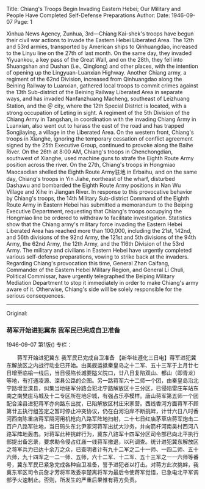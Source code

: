 Title: Chiang's Troops Begin Invading Eastern Hebei; Our Military and People Have Completed Self-Defense Preparations
Author:
Date: 1946-09-07
Page: 1

Xinhua News Agency, Zunhua, 3rd—Chiang Kai-shek's troops have begun their civil war actions to invade the Eastern Hebei Liberated Area. The 12th and 53rd armies, transported by American ships to Qinhuangdao, increased to the Linyu line on the 27th of last month. On the same day, they invaded Yiyuankou, a key pass of the Great Wall, and on the 28th, they fell into Shuangshan and Dushan (i.e., Qinglong) and other places, with the intention of opening up the Lingyuan-Luanxian Highway. Another Chiang army, a regiment of the 62nd Division, increased from Qinhuangdao along the Beining Railway to Luanxian, gathered local troops to commit crimes against the 13th Sub-district of the Beining Railway Liberated Area in separate ways, and has invaded Nanfanzhuang Macheng, southeast of Leizhuang Station, and the ＠ city, where the 12th Special District is located, with a strong occupation of Leting in sight. A regiment of the 5th Division of the Chiang Army in Tangshan, in coordination with the invading Chiang Army in Luanxian, also went out to harass the east of the road and has trapped Songjiaying, a village in the Liberated Area. On the western front, Chiang's troops in Xianghe, ignoring the temporary cessation of conflict agreement signed by the 25th Executive Group, continued to provoke along the Baihe River. On the 26th at 8:00 AM, Chiang's troops in Chenchongdian, southwest of Xianghe, used machine guns to strafe the Eighth Route Army position across the river. On the 27th, Chiang's troops in Hongmiao Maocaodian shelled the Eighth Route Army驻地 in Erbaihu, and on the same day, Chiang's troops in Yin Jiahe, northeast of the wharf, disturbed Dashawu and bombarded the Eighth Route Army positions in Nan Wu Village and Xihe in Jiangan River. In response to this provocative behavior by Chiang's troops, the 14th Military Sub-district Command of the Eighth Route Army in Eastern Hebei has submitted a memorandum to the Beiping Executive Department, requesting that Chiang's troops occupying the Hongmiao line be ordered to withdraw to facilitate investigation. Statistics show that the Chiang army's military force invading the Eastern Hebei Liberated Area has reached more than 100,000, including the 21st, 142nd, and 56th divisions of the 92nd Army, the 121st and 5th divisions of the 94th Army, the 62nd Army, the 12th Army, and the 116th Division of the 53rd Army. The military and civilians in Eastern Hebei have urgently completed various self-defense preparations, vowing to strike back at the invaders. Regarding Chiang's provocation this time, General Zhan Caifang, Commander of the Eastern Hebei Military Region, and General Li Chuli, Political Commissar, have urgently telegraphed the Beiping Military Mediation Department to stop it immediately in order to make Chiang's army aware of it. Otherwise, Chiang's side will be solely responsible for the serious consequences.



<hr /> 

Original: 


### 蒋军开始进犯冀东  我军民已完成自卫准备

1946-09-07
第1版()
专栏：

　　蒋军开始进犯冀东
    我军民已完成自卫准备
    【新华社遵化三日电】蒋军进犯冀东解放区之内战行动业已开始。由美舰运抵秦皇岛之十二军、五十三军于上月廿七日增至临榆一线后，当日侵陷长城要隘义院口，廿八日复陷双山、都山（即青龙）等地，有打通凌源、滦县公路的企图。另一路蒋军六十二师一个团，由秦皇岛沿北宁路增至滦县，纠集当地驻军分路会犯北宁路解放区十三分区，已侵陷雷庄车站东南之南樊庄马城及十二专区所在地＠城，有强占乐亭模样。唐山蒋军第五师一个团配合滦县进犯蒋军亦向路东出扰，已陷解放区村庄宋家营。西线香河方面蒋军不顾第廿五执行组签定之暂时停止冲突协议，仍在白河沿岸不断挑衅，计廿六日八时香河西南陈重店蒋军隔河用机枪向八路军阵地扫射，二十七日红庙茅草店蒋军炮击二百户八路军驻地，当日码头东北尹家河蒋军出扰大沙务，并向箭杆河南吴村西河八路军阵地轰击。对蒋军此种挑衅行为，冀东八路军十四军分区司令部已向北平执行部提出备忘录，要求勒令侵占红庙一线蒋军撤退，以利调查。统计进犯冀东解放区之蒋军兵力已达十余万之众，已查明者计有九十二军之二十一师、一四二师、五十六师，九十四军之一二一师、五师，六十二军、十二军、五十三军之一一六师等番号，冀东军民已紧急完成各种自卫准备，誓予进犯者以打击。对蒋方此次挑衅，我冀东军区司令员詹才芳将军政委李楚离将军为最后令使蒋军觉悟，已急电北平军调部予火速制止。否则，所发生的严重后果惟有蒋方负责。
